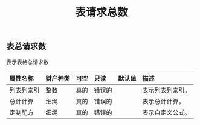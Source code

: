 ﻿---
title: 表请求总数
second_title: Aspose.Cells Cloud Documen
type: docs
url: /zh/specification/model/tabletotalrequest/
description: Aspose.Cells 云模型规范：TableTotalRequest。轻松处理 Excel 和其他电子表格文档，具有打开、生成、编辑、拆分、合并、比较和转换等功能
kwords: Excel，Office，电子表格，云 REST API，TableTotalRequest
weight: 50
---
## **表总请求数**

表示表格总请求数

|属性名称|财产种类|可空|只读|默认值|描述|
|:- |:- |:- |:- |:- |:- |
|列表列索引|整数|真的|错误的||表示列表列索引。|
|总计计算|细绳|真的|错误的||表示总计计算。|
|定制配方|细绳|真的|错误的||表示自定义公式。|

